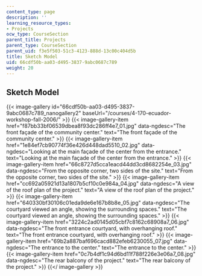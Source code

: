 ```yaml
---
content_type: page
description: ''
learning_resource_types:
- Projects
ocw_type: CourseSection
parent_title: Projects
parent_type: CourseSection
parent_uid: f3e5f503-51c3-4123-888d-13c00c404d5b
title: Sketch Model
uid: 66cdf50b-aa03-d495-3837-9abc0687c789
weight: 20
---
```

Sketch Model
------------
{{< image-gallery id="66cdf50b-aa03-d495-3837-9abc0687c789_nanogallery2" baseUrl="/courses/4-170-ecuador-workshop-fall-2006/" >}}
{{< image-gallery-item href="f87bb33bf06539dbea8f93dc286ff4e7_01.jpg" data-ngdesc="The front façade of the community center." text="The front façade of the community center." >}}
{{< image-gallery-item href="1e84ef7cb90774f36e426d448dad5510_02.jpg" data-ngdesc="Looking at the main façade of the center from the entrance." text="Looking at the main façade of the center from the entrance." >}}
{{< image-gallery-item href="66c8727d5cca1eacd44dd3cd8682254e_03.jpg" data-ngdesc="From the opposite corner, two sides of the site." text="From the opposite corner, two sides of the site." >}}
{{< image-gallery-item href="cc692a05921d13a1807b5cf10c0e984a_04.jpg" data-ngdesc="A view of the roof plan of the project." text="A view of the roof plan of the project." >}}
{{< image-gallery-item href="640330bf30106c01eda9de6e167b8b8e_05.jpg" data-ngdesc="The courtyard viewed an angle, showing the surrounding spaces." text="The courtyard viewed an angle, showing the surrounding spaces." >}}
{{< image-gallery-item href="3224c2ad0145d05cbf7c8162c68908a7_06.jpg" data-ngdesc="The front entrance courtyard, with overhanging roof." text="The front entrance courtyard, with overhanging roof." >}}
{{< image-gallery-item href="69b2a887baf696cacd882efeb6230055_07.jpg" data-ngdesc="The entrance to the center." text="The entrance to the center." >}}
{{< image-gallery-item href="0c7b4df1c94d6bd11f788f226e3e06a7_08.jpg" data-ngdesc="The rear balcony of the project." text="The rear balcony of the project." >}}
{{</ image-gallery >}}